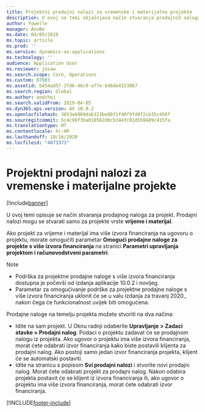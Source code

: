 ```yaml
---
title: Projektni prodajni nalozi za vremenske i materijalne projekte
description: U ovoj se temi objašnjava način stvaranja prodajnih naloga na temelju projekata za vremenske i materijalne projekte.
author: Yowelle
manager: AnnBe
ms.date: 04/05/2019
ms.topic: article
ms.prod: ''
ms.service: dynamics-ax-applications
ms.technology: ''
audience: Application User
ms.reviewer: josaw
ms.search.scope: Core, Operations
ms.custom: 87983
ms.assetid: b454ad57-2fd6-46c9-a77e-646de4153067
ms.search.region: Global
ms.author: andchoi
ms.search.validFrom: 2019-04-05
ms.dyn365.ops.version: AX 10.0.2
ms.openlocfilehash: 3653a6869dab323be88f1fd0f9fd0f2cb35c456f
ms.sourcegitcommit: 5c4c9bf3ba018562d6cb3443c01d550489c415fa
ms.translationtype: HT
ms.contentlocale: hr-HR
ms.lasthandoff: 10/16/2020
ms.locfileid: "4073373"
---
```

# <a name="project-sales-orders-for-time-and-material-projects"></a>Projektni prodajni nalozi za vremenske i materijalne projekte

[!include[banner](../includes/banner.md)]

U ovoj temi opisuje se način stvaranja prodajnog naloga za projekt. Prodajni nalozi mogu se stvarati samo za projekte vrste **vrijeme i materijal**.

Ako projekt za vrijeme i materijal ima više izvora financiranja na ugovoru o projektu, morate omogućiti parametar **Omogući prodajne naloge za projekte s više izvora financiranja** na stranici **Parametri upravljanja projektom i računovodstveni parametri**. 

> [!NOTE]
> - Podrška za projektne prodajne naloge s više izvora financiranja dostupna je počevši od izdanja aplikacije 10.0.2 i novijeg.
> - Parametar za omogućivanje podrške za projektne prodajne naloge s više izvora financiranja uklonit će se u valu izdanja za travanj 2020., nakon čega će funkcionalnost uvijek biti omogućena.

Prodajne naloge na temelju projekta možete stvoriti na dva načina:

- Idite na sam projekt. U Oknu radnji odaberite **Upravljanje > Zadaci stavke > Prodajni nalog**. Podaci o projektu zadavat će se prodajnom nalogu iz projekta. Ako ugovor o projektu ima više izvora financiranja, morat ćete odabrati izvor financiranja kako biste postavili klijenta za prodajni nalog. Ako postoji samo jedan izvor financiranja projekta, klijent će se automatski postaviti.
- Idite na stranicu s popisom **Svi prodajni nalozi** i stvorite novi prodajni nalog. Morat ćete odabrati projekt za prodajni nalog. Nakon odabira projekta postavit će se klijent iz izvora financiranja ili, ako ugovor o projektu ima više izvora financiranja, morat ćete odabrati izvor financiranja.



[!INCLUDE[footer-include](../includes/footer-banner.md)]